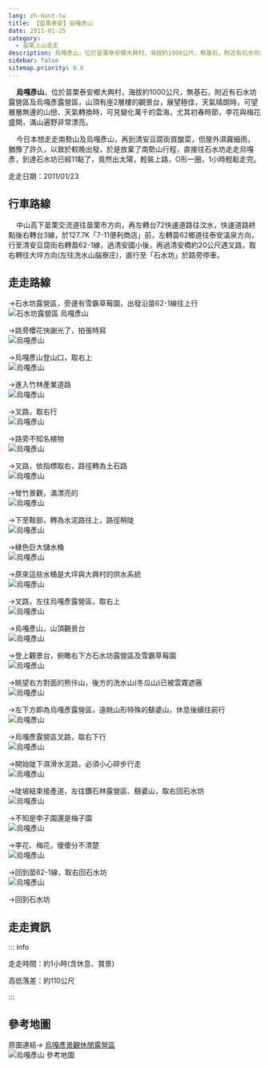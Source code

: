 ```yaml
---
lang: zh-Hant-tw
title: 【苗栗泰安】烏嘎彥山
date: 2011-01-25
category: 
  - 苗栗上山走走
description: 烏嘎彥山，位於苗栗泰安鄉大興村，海拔約1000公尺，無基石，附近有石水坊露營區及烏嘎彥露營區，山頂有座2層樓的觀景台，展望極佳，天氣晴朗時，可望層層無邊的山巒、天氣轉換時，可見變化萬千的雲海，尤其初春時節，李花與梅花盛開，滿山遍野非常漂亮。
sidebar: false
sitemap.priority: 0.8
---
```


    **烏嘎彥山**，位於苗栗泰安鄉大興村，海拔約1000公尺，無基石，附近有石水坊露營區及烏嘎彥露營區，山頂有座2層樓的觀景台，展望極佳，天氣晴朗時，可望層層無邊的山巒、天氣轉換時，可見變化萬千的雲海，尤其初春時節，李花與梅花盛開，滿山遍野非常漂亮。  

<!-- more -->

    今日本想走走南勢山及烏嘎彥山，再到清安豆腐街買酸菜，但屋外濕霧細雨，猶豫了許久，以致於較晚出發，於是放棄了南勢山行程，直接往石水坊走走烏嘎彥，到達石水坊已經11點了，竟然出太陽，輕裝上路，O形一圈，1小時輕鬆走完。

走走日期：2011/01/23

## 行車路線
    中山高下苗栗交流道往苗栗市方向，再左轉台72快速道路往汶水，快速道路終點後右轉台3線，於127.7K「7-11便利商店」前，左轉苗62鄉道往泰安溫泉方向，行至清安豆腐街右轉苗62-1線，過清安國小後，再過清安橋約20公尺遇叉路，取右轉往大坪方向(左往洗水山腦寮庄)，直行至「石水坊」於路旁停車。

## 走走路線
→石水坊露營區，旁邊有雪霸草莓園，出發沿苗62-1線往上行  
![石水坊露營區 烏嘎彥山](https://1013399.github.io/image-5/264/176199270_l.jpg)

→路旁櫻花快謝光了，拍張特寫  
![烏嘎彥山](https://1013399.github.io/image-5/264/176199273_l.jpg)

→烏嘎彥山登山口，取右上  
![烏嘎彥山](https://1013399.github.io/image-5/264/176199276_l.jpg)

→進入竹林產業道路  
![烏嘎彥山](https://1013399.github.io/image-5/264/176199279_l.jpg)

→叉路，取右行  
![烏嘎彥山](https://1013399.github.io/image-5/264/176199284_l.jpg)

→路旁不知名植物  
![烏嘎彥山](https://1013399.github.io/image-5/264/176199286_l.jpg)

→叉路，依指標取右，路徑轉為土石路  
![烏嘎彥山](https://1013399.github.io/image-5/264/176199288_l.jpg)

→彎竹景觀，滿漂亮的  
![烏嘎彥山](https://1013399.github.io/image-5/264/176199292_l.jpg)

→下至鞍部，轉為水泥路往上，路徑稍陡  
![烏嘎彥山](https://1013399.github.io/image-5/264/176199295_l.jpg)

→綠色巨大儲水桶  
![烏嘎彥山](https://1013399.github.io/image-5/264/176199296_l.jpg)

→原來這些水桶是大坪與大興村的供水系統  
![烏嘎彥山](https://1013399.github.io/image-5/264/176199298_l.jpg)

→叉路，左往烏嘎彥露營區，取右上  
![烏嘎彥山](https://1013399.github.io/image-5/264/176199301_l.jpg)

→烏嘎彥山，山頂觀景台  
![烏嘎彥山](https://1013399.github.io/image-5/264/176199302_l.jpg)

→登上觀景台，俯瞰右下方石水坊露營區及雪霸草莓園  
![烏嘎彥山](https://1013399.github.io/image-5/264/176199304_l.jpg)

→眺望右方對面的熊佧山，後方的洗水山(冬瓜山)已被雲霧遮蔽  
![烏嘎彥山](https://1013399.github.io/image-5/264/176199307_l.jpg)

→左下方即為烏嘎彥露營區，遠眺山形特殊的鷂婆山，休息後續往前行  
![烏嘎彥山](https://1013399.github.io/image-5/264/176199308_l.jpg)

→烏嘎彥露營區叉路，取右下行  
![烏嘎彥山](https://1013399.github.io/image-5/264/176199310_l.jpg)

→開始陡下濕滑水泥路，必須小心碎步行走  
![烏嘎彥山](https://1013399.github.io/image-5/264/176199312_l.jpg)

→陡坡結束接產道，左往鑽石林露營區、鷂婆山，取右回石水坊  
![烏嘎彥山](https://1013399.github.io/image-5/264/176199315_l.jpg)

→不知是李子園還是梅子園  
![烏嘎彥山](https://1013399.github.io/image-5/264/176199316_l.jpg)

→李花、梅花，傻傻分不清楚  
![烏嘎彥山](https://1013399.github.io/image-5/264/176199318_l.jpg)

→回到苗62-1線，取右回石水坊  
![烏嘎彥山](https://1013399.github.io/image-5/264/176199263_l.jpg)

→回到石水坊


## 走走資訊

::: info

走走時間：約1小時(含休息、賞景)

高低落差：約110公尺

:::

## 參考地圖
原圖連結→ [烏嘎彥景觀休閒露營區](http://tw.myblog.yahoo.com/chien12.tw/archive?l=f&id=22)  
![烏嘎彥山 參考地圖](https://1013399.github.io/image-5/264/176199340_l.jpg)